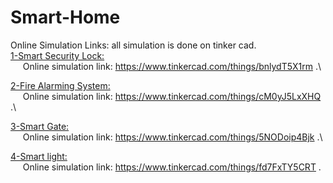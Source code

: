 # Smart-Home
Online Simulation Links: all simulation is done on tinker cad.\
<u>1-Smart Security Lock:</u>\
&nbsp; &nbsp; &nbsp;Online simulation link: https://www.tinkercad.com/things/bnlydT5X1rm .\

<u>2-Fire Alarming System:</u>\
&nbsp; &nbsp; &nbsp;Online simulation link: https://www.tinkercad.com/things/cM0yJ5LxXHQ .\

<u>3-Smart Gate:</u>\
&nbsp; &nbsp; &nbsp;Online simulation link: https://www.tinkercad.com/things/5NODoip4Bjk .\

<u>4-Smart light:</u>\
&nbsp; &nbsp; &nbsp;Online simulation link: https://www.tinkercad.com/things/fd7FxTY5CRT  .

